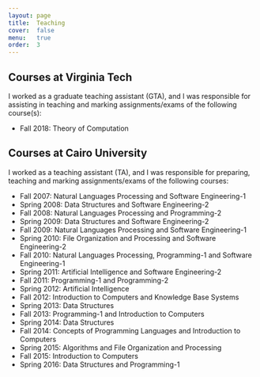 ```yaml
---
layout: page
title:  Teaching
cover:  false
menu:   true
order:  3
---
```


## Courses at Virginia Tech
I worked as a graduate teaching assistant (GTA), and I was responsible for assisting in teaching and marking assignments/exams of the following course(s):

* Fall 2018:	Theory of Computation

## Courses at Cairo University

I worked as a teaching assistant (TA), and I was responsible for preparing, teaching and marking assignments/exams of the following courses:

* Fall 2007:		Natural Languages Processing and Software Engineering-1
* Spring 2008:		Data Structures and Software Engineering-2
* Fall 2008:		Natural Languages Processing and Programming-2
* Spring 2009:		Data Structures and Software Engineering-2
* Fall 2009:		Natural Languages Processing and Software Engineering-1
* Spring 2010:		File Organization and Processing and Software Engineering-2
* Fall 2010:		Natural Languages Processing, Programming-1 and Software Engineering-1
* Spring 2011:		Artificial Intelligence and Software Engineering-2
* Fall 2011:		Programming-1 and Programming-2
* Spring 2012:		Artificial Intelligence
* Fall 2012:		Introduction to Computers and Knowledge Base Systems
* Spring 2013:		Data Structures
* Fall 2013:		Programming-1 and Introduction to Computers 
* Spring 2014:		Data Structures
* Fall 2014:		Concepts of Programming Languages and Introduction to Computers 
* Spring 2015:		Algorithms and File Organization and Processing 
* Fall 2015:		Introduction to Computers 
* Spring 2016:		Data Structures and Programming-1
